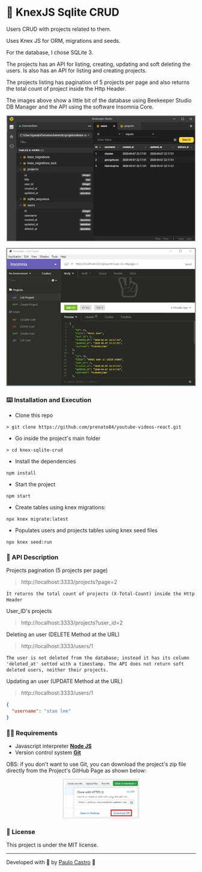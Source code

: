 # :open_file_folder: KnexJS Sqlite CRUD

Users CRUD with projects related to them.

Uses Knex JS for ORM, migrations and seeds.

For the database, I chose SQLite 3.

The projects has an API for listing, creating, updating and soft deleting the users. Is also has an API for listing and creating projects.

The projects listing has pagination of 5 projects per page and also returns the total count of project inside the Http Header.

The images above show a little bit of the database using Beekeeper Studio DB Manager and the API using the software Insomnia Core.

<p align="center">
  <img src="./assets/projeto.jpg">
</p>

<p align="center">
  <img src="./assets/projeto2.jpg">
</p>

### :keyboard: Installation and Execution

- Clone this repo

```
> git clone https://github.com/prenato84/youtube-videos-react.git
```

- Go inside the project's main folder

```
> cd knex-sqlite-crud
```

- Install the dependencies

```
npm install
```

- Start the project

```
npm start
```

- Create tables using knex migrations:

```
npx knex migrate:latest
```

- Populates users and projects tables using knex seed files

```
npx knex seed:run
```

### :bookmark_tabs: API Description

Projects pagination (5 projects per page)

> http://localhost:3333/projects?page=2

    It returns the total count of projects (X-Total-Count) inside the Http Header

User_ID's projects

> http://localhost:3333/projects?user_id=2

Deleting an user (DELETE Method at the URL)

> http://localhost:3333/users/1

    The user is not deleted from the database; instead it has its column 'deleted_at' setted with a timestamp. The API does not return soft deleted users, neither their projects.

Updating an user (UPDATE Method at the URL)

> http://localhost:3333/users/1

```json
{
  "username": "stan lee"
}
```

### :man_technologist: Requirements

- Javascript interpreter **[Node JS](https://nodejs.org/en/download/)**
- Version control system **[Git](https://git-scm.com/)**

OBS: if you don't want to use Git, you can download the project's zip file directly from the Project's GitHub Page as shown below:

<p align="center">
  <img width="40%" src="./assets/download.jpg">
</p>

### :memo: License

This project is under the MIT license.

---

Developed with 💜 by <a href="https://www.linkedin.com/in/prenato84">Paulo Castro</a> :wave:
